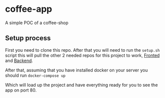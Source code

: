 # coffee-app
A simple POC of a coffee-shop

## Setup process

First you need to clone this repo. After that you will need to run the `setup.sh`
script this will pull the other 2 needed repos for this project to work, [Fronted](https://github.com/jeop10/coffee-frontend) and [Backend](https://github.com/jeop10/coffee-frontend).

After that, assuming that you have installed docker on your server you should run
`docker-compose up`

Which will load up the project and have everything ready for you to see the app on port 80.